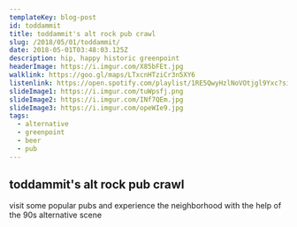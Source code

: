 ```yaml
---
templateKey: blog-post
id: toddammit
title: toddammit's alt rock pub crawl
slug: /2018/05/01/toddammit/
date: 2018-05-01T03:48:03.125Z
description: hip, happy historic greenpoint
headerImage: https://i.imgur.com/X85bFEt.jpg
walklink: https://goo.gl/maps/LTxcnHTziCr3n5XY6
listenlink: https://open.spotify.com/playlist/1RE5QwyHzlNoVOtjgl9Yxc?si=wLsVOG5NQ7ioYYBBiu2ZdQ
slideImage1: https://i.imgur.com/tuWpsfj.png
slideImage2: https://i.imgur.com/INf7QEm.jpg
slideImage3: https://i.imgur.com/opeWIe9.jpg
tags:
  - alternative
  - greenpoint
  - beer
  - pub
---
```


## toddammit's alt rock pub crawl

visit some popular pubs and experience the neighborhood with the help of the 90s alternative scene
